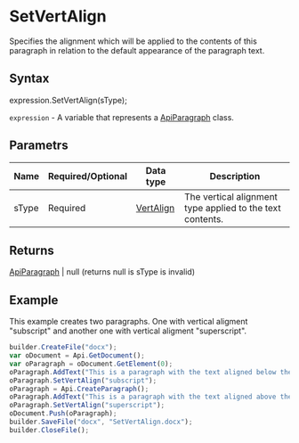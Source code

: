 # SetVertAlign

Specifies the alignment which will be applied to the contents of this paragraph in relation to the default appearance of the paragraph text.

## Syntax

expression.SetVertAlign(sType);

`expression` - A variable that represents a [ApiParagraph](../ApiParagraph.md) class.

## Parametrs

| **Name** | **Required/Optional** | **Data type** | **Description** |
| ------------- | ------------- | ------------- | ------------- |
| sType | Required | [VertAlign](../../../Enumerations/VertAlign.md) | The vertical alignment type applied to the text contents. |

## Returns

[ApiParagraph](../ApiParagraph.md) &#124; null (returns null is sType is invalid)

## Example

This example creates two paragraphs. One with vertical aligment "subscript" and another one with vertical aligment "superscript".

```javascript
builder.CreateFile("docx");
var oDocument = Api.GetDocument();
var oParagraph = oDocument.GetElement(0);
oParagraph.AddText("This is a paragraph with the text aligned below the baseline vertically.");
oParagraph.SetVertAlign("subscript");
oParagraph = Api.CreateParagraph();
oParagraph.AddText("This is a paragraph with the text aligned above the baseline vertically.");
oParagraph.SetVertAlign("superscript");
oDocument.Push(oParagraph);
builder.SaveFile("docx", "SetVertAlign.docx");
builder.CloseFile();
```